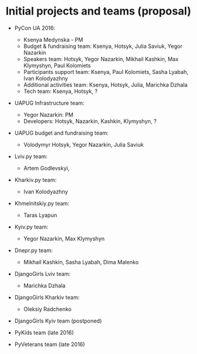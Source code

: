Initial projects and teams (proposal)
=====================================

* PyCon UA 2016:
    * Ksenya Medynska - PM
    * Budget & fundraising team: Ksenya, Hotsyk, Julia Saviuk, Yegor Nazarkin
    * Speakers team: Hotsyk, Yegor Nazarkin, Mikhail Kashkin, Max Klymyshyn, Paul Kolomiets
    * Participants support team: Ksenya, Paul Kolomiets, Sasha Lyabah, Ivan Kolodyazhny
    * Additional activities team: Ksenya, Hotsyk, Julia, Marichka Dzhala
    * Tech team: Ksenya, Hotsyk, ?

* UAPUG Infrastructure team:
    * Yegor Nazarkin: PM
    * Developers: Hotsyk, Nazarkin, Kashkin, Klymyshyn, ?

* UAPUG budget and fundraising team:
    * Volodymyr Hotsyk, Yegor Nazarkin, Julia Saviuk

* Lviv.py team:
    * Artem Godlevskyi,

* Kharkiv.py team:
    * Ivan Kolodyazhny

* Khmelnitskiy.py team:
    * Taras Lyapun

* Kyiv.py team:
    * Yegor Nazarkin, Max Klymyshyn

* Dnepr.py team:
    * Mikhail Kashkin, Sasha Lyabah, Dima Malenko

* DjangoGirls Lviv team:
    * Marichka Dzhala

* DjangoGirls Kharkiv team:
    * Oleksiy Radchenko

* DjangoGirls Kyiv team (postponed)

* PyKids team (late 2016)
* PyVeterans team (late 2016)
